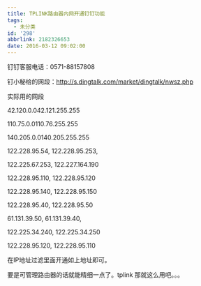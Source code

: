 ```yaml
---
title: TPLINK路由器内网开通钉钉功能
tags:
  - 未分类
id: '298'
abbrlink: 2182326653
date: 2016-03-12 09:02:00
---
```


钉钉客服电话：0571-88157808

钉小秘给的网段：http://s.dingtalk.com/market/dingtalk/nwsz.php

  

实际用的网段

42.120.0.042.121.255.255

110.75.0.0110.76.255.255

140.205.0.0140.205.255.255

  

  

122.228.95.54, 122.228.95.253, 

122.225.67.253, 122.227.164.190

122.228.95.110, 122.228.95.120

122.228.95.140, 122.228.95.150

122.228.95.40, 122.228.95.50

  

61.131.39.50, 61.131.39.40, 

  

122.225.34.240, 122.225.34.250

122.228.95.120, 122.228.95.110

  

  

在IP地址过滤里面开通如上地址即可。

  

  

要是可管理路由器的话就能精细一点了。tplink 那就这么用吧。。。